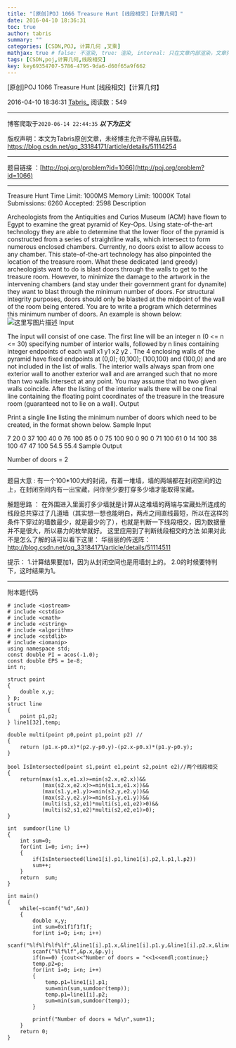 ```yaml
---
title: "[原创]POJ 1066 Treasure Hunt [线段相交]【计算几何】"
date: 2016-04-10 18:36:31
toc: true
author: tabris
summary: ""
categories: [CSDN,POJ, 计算几何 ,叉乘]
mathjax: true # false: 不渲染, true: 渲染, internal: 只在文章内部渲染，文章列表中不渲染
tags: [CSDN,poj,计算几何,线段相交]
key: key69354707-5786-4795-9da6-d60f65a9f662
---
```


[原创]POJ 1066 Treasure Hunt [线段相交]【计算几何】

2016-04-10 18:36:31  [Tabris_](https://me.csdn.net/qq_33184171) 阅读数：549

---

博客爬取于`2020-06-14 22:44:35`
***以下为正文***

版权声明：本文为Tabris原创文章，未经博主允许不得私自转载。
https://blog.csdn.net/qq_33184171/article/details/51114254

<!-- more -->

---

题目链接 ：[http://poj.org/problem?id=1066](http://poj.org/problem?id=1066)

----------------
Treasure Hunt
Time Limit: 1000MS		Memory Limit: 10000K
Total Submissions: 6260		Accepted: 2598
Description

Archeologists from the Antiquities and Curios Museum (ACM) have flown to Egypt to examine the great pyramid of Key-Ops. Using state-of-the-art technology they are able to determine that the lower floor of the pyramid is constructed from a series of straightline walls, which intersect to form numerous enclosed chambers. Currently, no doors exist to allow access to any chamber. This state-of-the-art technology has also pinpointed the location of the treasure room. What these dedicated (and greedy) archeologists want to do is blast doors through the walls to get to the treasure room. However, to minimize the damage to the artwork in the intervening chambers (and stay under their government grant for dynamite) they want to blast through the minimum number of doors. For structural integrity purposes, doors should only be blasted at the midpoint of the wall of the room being entered. You are to write a program which determines this minimum number of doors. 
An example is shown below: 
![这里写图片描述](http://poj.org/images/1066/t1.jpg)
Input

The input will consist of one case. The first line will be an integer n (0 <= n <= 30) specifying number of interior walls, followed by n lines containing integer endpoints of each wall x1 y1 x2 y2 . The 4 enclosing walls of the pyramid have fixed endpoints at (0,0); (0,100); (100,100) and (100,0) and are not included in the list of walls. The interior walls always span from one exterior wall to another exterior wall and are arranged such that no more than two walls intersect at any point. You may assume that no two given walls coincide. After the listing of the interior walls there will be one final line containing the floating point coordinates of the treasure in the treasure room (guaranteed not to lie on a wall).
Output

Print a single line listing the minimum number of doors which need to be created, in the format shown below.
Sample Input

7 
20 0 37 100 
40 0 76 100 
85 0 0 75 
100 90 0 90 
0 71 100 61 
0 14 100 38 
100 47 47 100 
54.5 55.4 
Sample Output

Number of doors = 2 




-----------------------


题目大意 : 
有一个100*100大的封闭，有着一堆墙，墙的两端都在封闭空间的边上，在封闭空间内有一出宝藏，问你至少要打穿多少墙才能取得宝藏。

解题思路 ：
在外围进入里面打多少墙就是计算从这堆墙的两端与宝藏处所连成的线段总共穿过了几道墙（其实想一想也能明白，两点之间直线最短，所以在这样的条件下穿过的墙数最少，就是最少的了），也就是判断一下线段相交，因为数据量并不是很大，所以暴力的枚举就好。
这里应用到了判断线段相交的方法
如果对此不是怎么了解的话可以看下这里：
华丽丽的传送阵：http://blog.csdn.net/qq_33184171/article/details/51114511

提示：
1.计算结果要加1，因为从封闭空间也是用墙封上的。
2.0的时候要特判下，这时结果为1。

----------------
附本题代码
```
# include <iostream>
# include <cstdio>
# include <cmath>
# include <cstring>
# include <algorithm>
# include <cstdlib>
# include <iomanip>
using namespace std;
const double PI = acos(-1.0);
const double EPS = 1e-8;
int n;

struct point
{
    double x,y;
} p;
struct line
{
    point p1,p2;
} line1[32],temp;

double multi(point p0,point p1,point p2) //
{
    return (p1.x-p0.x)*(p2.y-p0.y)-(p2.x-p0.x)*(p1.y-p0.y);
}

bool IsIntersected(point s1,point e1,point s2,point e2)//两个线段相交
{
	return(max(s1.x,e1.x)>=min(s2.x,e2.x))&&
           (max(s2.x,e2.x)>=min(s1.x,e1.x))&&
           (max(s1.y,e1.y)>=min(s2.y,e2.y))&&
           (max(s2.y,e2.y)>=min(s1.y,e1.y))&&
           (multi(s1,s2,e1)*multi(s1,e1,e2)>0)&&
           (multi(s2,s1,e2)*multi(s2,e2,e1)>0);
}

int  sumdoor(line l)
{
    int sum=0;
    for(int i=0; i<n; i++)
    {
        if(IsIntersected(line1[i].p1,line1[i].p2,l.p1,l.p2))
        sum++;
    }
    return  sum;
}

int main()
{
    while(~scanf("%d",&n))
    {
        double x,y;
        int sum=0x1f1f1f1f;
        for(int i=0; i<n; i++)
            scanf("%lf%lf%lf%lf",&line1[i].p1.x,&line1[i].p1.y,&line1[i].p2.x,&line1[i].p2.y);
        scanf("%lf%lf",&p.x,&p.y);
        if(n==0) {cout<<"Number of doors = "<<1<<endl;continue;}
        temp.p2=p;
        for(int i=0; i<n; i++)
        {
            temp.p1=line1[i].p1;
            sum=min(sum,sumdoor(temp));
            temp.p1=line1[i].p2;
            sum=min(sum,sumdoor(temp));
        }

        printf("Number of doors = %d\n",sum+1);
    }
    return 0;
}

```
